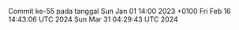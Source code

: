 Commit ke-55 pada tanggal Sun Jan 01 14:00 2023 +0100
Fri Feb 16 14:43:06 UTC 2024
Sun Mar 31 04:29:43 UTC 2024
